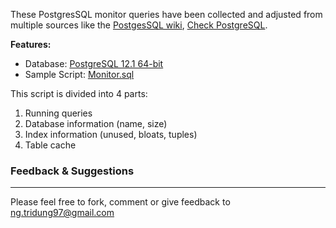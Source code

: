 These PostgresSQL monitor queries have been collected and adjusted from multiple sources like the [PostgesSQL wiki](https://wiki.postgresql.org/wiki/Main_Page), [Check PostgreSQL](https://bucardo.org/check_postgres/).

**Features:**
+ Database: [PostgreSQL 12.1 64-bit](https://www.postgresql.org/download/)
+ Sample Script: [Monitor.sql](https://github.com/ngtridung97/PostgreSQL-Monitor/blob/master/Monitor.sql)

This script is divided into 4 parts:

1. Running queries
2. Database information (name, size)
3. Index information (unused, bloats, tuples)
4. Table cache

### Feedback & Suggestions
----------
Please feel free to fork, comment or give feedback to ng.tridung97@gmail.com
